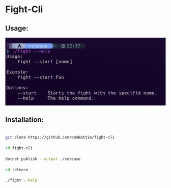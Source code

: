 # Fight-Cli

## Usage:

!["fight --help"](./fight/Source/Assets/images/usage.png)


## Installation:

```bash

git clone https://github.com/omoNattie/fight-cli

cd fight-cli

dotnet publish --output ./release

cd release

./fight --help
```

